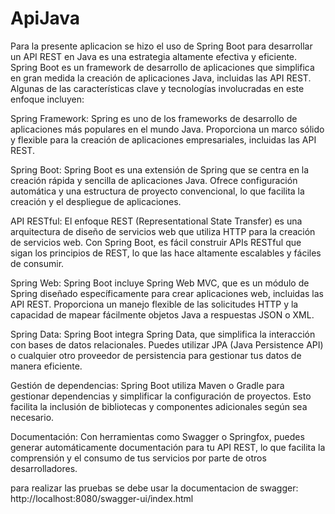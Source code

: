# ApiJava
Para la presente aplicacion se hizo el uso de Spring Boot para desarrollar un API REST en Java es una estrategia altamente efectiva y eficiente. Spring Boot es un framework de desarrollo de aplicaciones que simplifica en gran medida la creación de aplicaciones Java, incluidas las API REST. Algunas de las características clave y tecnologías involucradas en este enfoque incluyen:

   Spring Framework: Spring es uno de los frameworks de desarrollo de aplicaciones más populares en el mundo Java. Proporciona un marco sólido y flexible para la creación de aplicaciones empresariales, incluidas las API REST.
  
  Spring Boot: Spring Boot es una extensión de Spring que se centra en la creación rápida y sencilla de aplicaciones Java. Ofrece configuración automática y una estructura de proyecto convencional, lo que facilita la creación y el despliegue de aplicaciones.
  
  API RESTful: El enfoque REST (Representational State Transfer) es una arquitectura de diseño de servicios web que utiliza HTTP para la creación de servicios web. Con Spring Boot, es fácil construir APIs RESTful que sigan los principios de REST, lo que las hace altamente escalables y fáciles de consumir.

  Spring Web: Spring Boot incluye Spring Web MVC, que es un módulo de Spring diseñado específicamente para crear aplicaciones web, incluidas las API REST. Proporciona un manejo flexible de las solicitudes HTTP y la capacidad de mapear fácilmente objetos Java a respuestas JSON o XML.

  Spring Data: Spring Boot integra Spring Data, que simplifica la interacción con bases de datos relacionales. Puedes utilizar JPA (Java Persistence API) o cualquier otro proveedor de persistencia para gestionar tus datos de manera eficiente.

  Gestión de dependencias: Spring Boot utiliza Maven o Gradle para gestionar dependencias y simplificar la configuración de proyectos. Esto facilita la inclusión de bibliotecas y componentes adicionales según sea necesario.

Documentación: Con herramientas como Swagger o Springfox, puedes generar automáticamente documentación para tu API REST, lo que facilita la comprensión y el consumo de tus servicios por parte de otros desarrolladores.


para realizar las pruebas se debe usar la documentacion de swagger:
http://localhost:8080/swagger-ui/index.html


